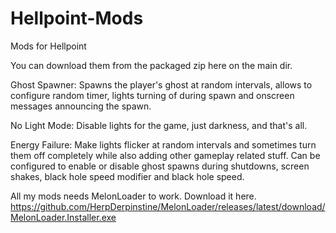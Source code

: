 # Hellpoint-Mods
Mods for Hellpoint

You can download them from the packaged zip here on the main dir.

Ghost Spawner:
Spawns the player's ghost at random intervals, allows to configure random timer, lights turning of during spawn and onscreen messages announcing the spawn.

No Light Mode:
Disable lights for the game, just darkness, and that's all.

Energy Failure:
Make lights flicker at random intervals and sometimes turn them off completely while also adding other gameplay related stuff. Can be configured to enable or disable ghost spawns during shutdowns, screen shakes, black hole speed modifier and black hole speed.


All my mods needs MelonLoader to work. Download it here. https://github.com/HerpDerpinstine/MelonLoader/releases/latest/download/MelonLoader.Installer.exe
